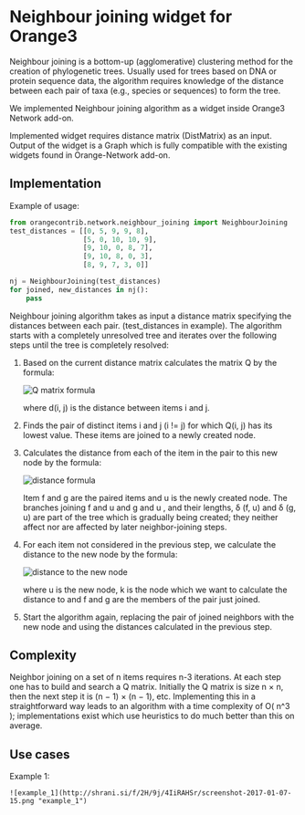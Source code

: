 Neighbour joining widget for Orange3
====================================
Neighbour joining is a bottom-up (agglomerative) clustering method for the creation of phylogenetic trees.
Usually used for trees based on DNA or protein sequence data, the algorithm requires knowledge of the distance between
each pair of taxa (e.g., species or sequences) to form the tree.

We implemented Neighbour joining algorithm as a widget inside Orange3 Network add-on.

Implemented widget requires distance matrix (DistMatrix) as an input. Output of the widget is a Graph which is fully
compatible with the existing widgets found in Orange-Network add-on.



Implementation
--------------
Example of usage:
```python
from orangecontrib.network.neighbour_joining import NeighbourJoining
test_distances = [[0, 5, 9, 9, 8],
                  [5, 0, 10, 10, 9],
                  [9, 10, 0, 8, 7],
                  [9, 10, 8, 0, 3],
                  [8, 9, 7, 3, 0]]

nj = NeighbourJoining(test_distances)
for joined, new_distances in nj():
    pass
```

Neighbour joining algorithm takes as input a distance matrix specifying the distances between each pair.
(test_distances in example). The algorithm starts with a completely unresolved tree and iterates over the following
steps until the tree is completely resolved:

1. Based on the current distance matrix calculates the matrix Q by the formula:

    ![Q matrix formula](http://shrani.si/f/p/1w/4QMqxWU0/qmatrix.jpg "Q matrix formula")

    where d(i, j) is the distance between items i and j.

2. Finds the pair of distinct items i and j (i != j) for which Q(i, j) has its lowest value. These items are joined
to a newly created node.

3. Calculates the distance from each of the item in the pair to this new node by the formula:

    ![distance formula](http://shrani.si/f/b/wZ/1nJ6SWch/img1.png "distance formula")

    Item f and g are the paired items and u is the newly created node. The branches joining f and u and g and u ,
    and their lengths, δ (f, u) and δ (g, u) are part of the tree which is gradually being created; they neither
    affect nor are affected by later neighbor-joining steps.

4. For each item not considered in the previous step, we calculate the distance to the new node by the formula:

    ![distance to the new node](http://shrani.si/f/2W/KW/1HavHKL/img2.png "distance to the new node")

    where u is the new node, k is the node which we want to calculate the distance to and f and g are the members of the pair just joined.

5. Start the algorithm again, replacing the pair of joined neighbors with the new node and using the distances calculated in the previous step.

Complexity
----------

Neighbor joining on a set of n items requires n-3 iterations. At each step one has to build and search a Q matrix.
Initially the Q matrix is size n × n, then the next step it is (n − 1) × (n − 1), etc. Implementing this in a straightforward way
leads to an algorithm with a time complexity of O( n^3 ); implementations exist which use heuristics to do much better than this on average.

Use cases
---------

Example 1:

    ![example_1](http://shrani.si/f/2H/9j/4IiRAHSr/screenshot-2017-01-07-15.png "example_1")


